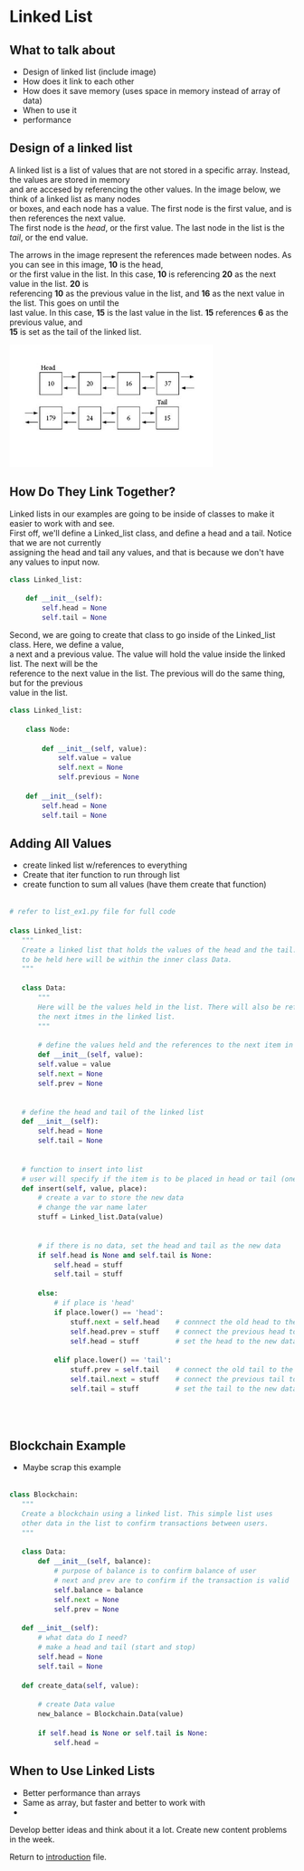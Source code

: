 # Linked List

## What to talk about
 - Design of linked list (include image)
 - How does it link to each other
 - How does it save memory (uses space in memory instead of array of data)
 - When to use it
 - performance


 ## Design of a linked list
 A linked list is a list of values that are not stored in a specific array. Instead, the values are stored in memory  
and are accesed by referencing the other values. In the image below, we think of a linked list as many nodes  
or boxes, and each node has a value. The first node is the first value, and is then references the next value.  
The first node is the *head*, or the first value. The last node in the list is the *tail*, or the end value.  

The arrows in the image represent the references made between nodes. As you can see in this image, __10__ is the head,  
or the first value in the list. In this case, __10__ is referencing __20__ as the next value in the list. __20__ is  
referencing __10__ as the previous value in the list, and __16__ as the next value in the list. This goes on until the  
last value. In this case, __15__ is the last value in the list. __15__ references __6__ as the previous value, and  
__15__ is set as the tail of the linked list.


![Design of linked list](linkedlist_node_image.jpg)  

## How Do They Link Together?  
Linked lists in our examples are going to be inside of classes to make it easier to work with and see.  
First off, we'll define a Linked_list class, and define a head and a tail. Notice that we are not currently  
assigning the head and tail any values, and that is because we don't have any values to input now.  

```python
class Linked_list:

    def __init__(self):
        self.head = None
        self.tail = None

```

Second, we are going to create that class to go inside of the Linked_list class. Here, we define a value,  
a next and a previous value. The value will hold the value inside the linked list. The next will be the  
reference to the next value in the list. The previous will do the same thing, but for the previous  
value in the list.

```python
class Linked_list:

    class Node:

        def __init__(self, value):
            self.value = value
            self.next = None
            self.previous = None

    def __init__(self):
        self.head = None
        self.tail = None

```
 

 ## Adding All Values
 - create linked list w/references to everything
 - Create that iter function to run through list
 - create function to sum all values (have them create that function)

 ```python

# refer to list_ex1.py file for full code

class Linked_list:
    """
    Create a linked list that holds the values of the head and the tail. Any other data
    to be held here will be within the inner class Data.
    """

    class Data:
        """
        Here will be the values held in the list. There will also be references to 
        the next itmes in the linked list.
        """

        # define the values held and the references to the next item in the list
        def __init__(self, value):
        self.value = value
        self.next = None
        self.prev = None


    # define the head and tail of the linked list
    def __init__(self):
        self.head = None
        self.tail = None


    # function to insert into list
    # user will specify if the item is to be placed in head or tail (one function for two purposes)
    def insert(self, value, place):
        # create a var to store the new data
        # change the var name later
        stuff = Linked_list.Data(value)


        # if there is no data, set the head and tail as the new data
        if self.head is None and self.tail is None:
            self.head = stuff
            self.tail = stuff

        else:
            # if place is 'head'
            if place.lower() == 'head':
                stuff.next = self.head    # connnect the old head to the new data
                self.head.prev = stuff    # connect the previous head to the new data
                self.head = stuff         # set the head to the new data

            elif place.lower() == 'tail':
                stuff.prev = self.tail    # connect the old tail to the new data
                self.tail.next = stuff    # connect the previous tail to the new data
                self.tail = stuff         # set the tail to the new data
        




 ```
 
 ## Blockchain Example
 - Maybe scrap this example

 ```python

 class Blockchain:
    """
    Create a blockchain using a linked list. This simple list uses
    other data in the list to confirm transactions between users. 
    """

    class Data:
        def __init__(self, balance):
            # purpose of balance is to confirm balance of user
            # next and prev are to confirm if the transaction is valid
            self.balance = balance
            self.next = None
            self.prev = None

    def __init__(self):
        # what data do I need?
        # make a head and tail (start and stop)
        self.head = None
        self.tail = None

    def create_data(self, value):

        # create Data value
        new_balance = Blockchain.Data(value)

        if self.head is None or self.tail is None:
            self.head = 


 ```

 ## When to Use Linked Lists
 * Better performance than arrays
 * Same as array, but faster and better to work with
 * 
 
 Develop better ideas and think about it a lot. Create new content problems in the week.

Return to [introduction](introduction.md) file.
